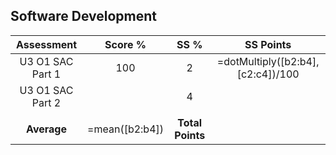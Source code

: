 ## Software Development
|    Assessment    |    Score %     |       SS %       |             SS Points             |
| :--------------: | :------------: | :--------------: | :-------------------------------: |
| U3 O1 SAC Part 1 |      100       |        2         | =dotMultiply([b2:b4],[c2:c4])/100 |
| U3 O1 SAC Part 2 |                |        4         |                                   |
|                  |                |                  |                                   |
|   **Average**    | =mean([b2:b4]) | **Total Points** |                                   |
